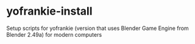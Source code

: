 # yofrankie-install
Setup scripts for yofrankie (version that uses Blender Game Engine from Blender  2.49a) for modern computers
